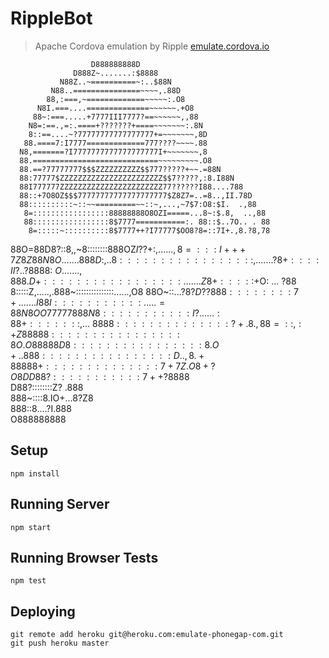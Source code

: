 RippleBot
=========

> Apache Cordova emulation by Ripple
> [emulate.cordova.io](http://emulate.cordova.io)


                      D888888888D                               
                  D888Z~.......:$8888                           
               N88Z..~==========~:..$88N                        
             N88..===============~~~~,.88D                      
            88,:===,~=============~~~~~:.O8                     
          N8I.===....==============~~~~~~.+O8                   
         88~:===.....+7777III7777?==~~~~~~,,88                  
        N8=:==.,=:.====+???????+====~~~~~~~:.8N                 
        8::==....~?77777777777777777+=~~~~~~~,8D                
       88.====7:I7777=============777????~~~~.88                
      N8,=======?I7777777777777777777I+~~~~~~~,8                
      88.============================~~~~~~~~~.O8               
      88.==?77777777$$$ZZZZZZZZZZ$$777?????+~~.=88N             
      88:77777$ZZZZZZZZZZZZZZZZZZZZZZZ$$7?????,:8.I88N          
      88I777777ZZZZZZZZZZZZZZZZZZZZZZZ77??????I88....788        
      88::+7O8OZ$$$77777777777777777777$Z8Z7=..=8..,II.78D      
      88::::::::::~::~~=========~~::~,...,~7$7:O8:$I.  .,88     
       8=:::::::::::::::::88888888O8OZI=====...8~:$.8,  ..,88   
       88:::::::::::::::::8$7777===========:. 88::$..7O.. . 88  
        8=:::::~::::::::::8$7777++?I77777$OO8?8=::7I+.,8.?8,78  
  88O=88D8?::8,,~8::::::::888OZ$I??+:,......,8=:::I+++7Z8Z88N   
8O.......888D:,..8:::::::::::::::::,.......?8+::::II?.  .?888   
8:~O.......,888.D+:::::::::::::::::.......Z8+:::::$+O: ... ?88  
8:::::Z,.....,.888~:::::::::::::::......,O8 88O~::$...?8?D??88  
8::::::::7+.......I88I:::::::::::.....=88      N8OO77777888N    
8:::::::::::I?......:88+:::::::,...~888                         
8::::::::::::::?+.8.  ,88=::,:+Z8888                            
8::::::::::::::::8O   . O88888D                                 
8::::::::::::::::8.O+  . .88                                    
8::::::::::::::::D..,8.  +888                                   
88+::::::::::::::7+7Z.O8+?O8D                                   
  D88?:::::::::::7++$?8888                                      
     D88?::::::::Z?     .888                                    
         888~::::8.IO+...8?Z8                                   
            888::8....?I.888                                    
               O888888888                                       

Setup
-----

    npm install

Running Server
--------------

    npm start

Running Browser Tests
---------------------

    npm test

Deploying
---------

    git remote add heroku git@heroku.com:emulate-phonegap-com.git
    git push heroku master
